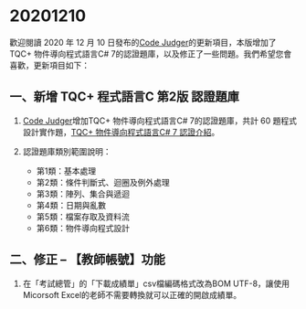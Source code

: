 # 20201210

歡迎閱讀 2020 年 12 月 10 日發布的[Code Judger](http://www.codejudger.com)的更新項目，本版增加了TQC+ 物件導向程式語言C# 7的認證題庫，以及修正了一些問題。我們希望您會喜歡，更新項目如下：

## 一、新增 TQC+ 程式語言C 第2版 認證題庫

1. [Code Judger](http://www.codejudger.com)增加TQC+ 物件導向程式語言C# 7的認證題庫，共計 60 題程式設計實作題，[TQC+ 物件導向程式語言C# 7 認證介紹](https://www.tqcplus.org.tw/CertificateDetail.aspx?CODE=oI628ByfbDY=)。

2. 認證題庫類別範圍說明：
    * 第1類：基本處理
    * 第2類：條件判斷式、迴圈及例外處理
    * 第3類：陣列、集合與遞迴
    * 第4類：日期與亂數
    * 第5類：檔案存取及資料流
    * 第6類：物件導向程式設計

## 二、修正 – 【教師帳號】功能

1. 在「考試總管」的「下載成績單」csv檔編碼格式改為BOM UTF-8，讓使用Micorsoft Excel的老師不需要轉換就可以正確的開啟成績單。
